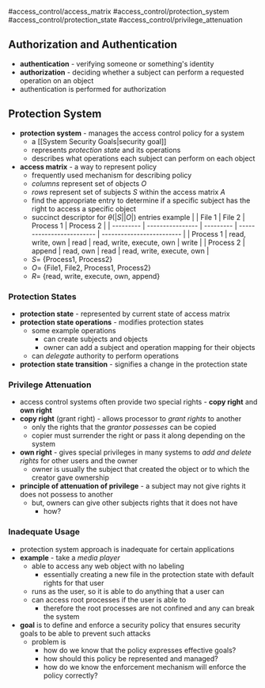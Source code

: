 #access_control/access_matrix #access_control/protection_system #access_control/protection_state #access_control/privilege_attenuation
## Authorization and Authentication
- **authentication** - verifying someone or something's identity
- **authorization** - deciding whether a subject can perform a requested operation on an object
- authentication is performed for authorization
## Protection System
- **protection system** - manages the access control policy for a system
	- a [[System Security Goals|security goal]]
	- represents *protection state* and its operations
	- describes what operations each subject can perform on each object
- **access matrix** - a way to represent policy
	- frequently used mechanism for describing policy
	- *columns* represent set of objects $O$
	- *rows* represent set of subjects $S$ within the access matrix $A$
	- find the appropriate entry to determine if a specific subject has the right to access a specific object
	- succinct descriptor for $\theta(|S||O|)$ entries
example
|           | File 1           | File 2    | Process 1                 | Process 2                 |
| --------- | ---------------- | --------- | ------------------------- | ------------------------- |
| Process 1 | read, write, own | read      | read, write, execute, own | write                     |
| Process 2 | append           | read, own | read                      | read, write, execute, own |
	- $S=$ $\{$Process1, Process2$\}$
	- $O=$ $\{$File1, File2, Process1, Process2$\}$
	- $R=$ $\{$read, write, execute, own, append$\}$
### Protection States
- **protection state** - represented by current state of access matrix
- **protection state operations** - modifies protection states
	- some example operations
		- can create subjects and objects
		- owner can add a subject and operation mapping for their objects
	- can *delegate* authority to perform operations
- **protection state transition** - signifies a change in the protection state
### Privilege Attenuation
- access control systems often provide two special rights - **copy right** and **own right**
- **copy right** (grant right) - allows processor to *grant rights* to another
	- only the rights that the *grantor possesses* can be copied
	- copier must surrender the right or pass it along depending on the system
- **own right** - gives special privileges in many systems to *add and delete rights* for other users and the owner
	- owner is usually the subject that created the object or to which the creator gave ownership
- **principle of attenuation of privilege** - a subject may not give rights it does not possess to another
	- but, owners can give other subjects rights that it does not have
		- how?
### Inadequate Usage
- protection system approach is inadequate for certain applications
- **example** - take a *media player*
	- able to access any web object with no labeling
		- essentially creating a new file in the protection state with default rights for that user
	- runs as the user, so it is able to do anything that a user can
	- can access root processes if the user is able to
		- therefore the root processes are not confined and any can break the system
- **goal** is to define and enforce a security policy that ensures security goals to be able to prevent such attacks
	- problem is
		- how do we know that the policy expresses effective goals?
		- how should this policy be represented and managed?
		- how do we know the enforcement mechanism will enforce the policy correctly?